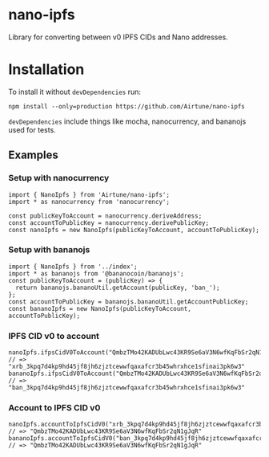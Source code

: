 # nano-ipfs
Library for converting between v0 IPFS CIDs and Nano addresses.

# Installation
To install it without `devDependencies` run:
```
npm install --only=production https://github.com/Airtune/nano-ipfs
```

`devDependencies` include things like mocha, nanocurrency, and bananojs used for tests.

## Examples
### Setup with nanocurrency
```
import { NanoIpfs } from 'Airtune/nano-ipfs';
import * as nanocurrency from 'nanocurrency';

const publicKeyToAccount = nanocurrency.deriveAddress;
const accountToPublicKey = nanocurrency.derivePublicKey;
const nanoIpfs = new NanoIpfs(publicKeyToAccount, accountToPublicKey);
```

### Setup with bananojs
```
import { NanoIpfs } from '../index';
import * as bananojs from '@bananocoin/bananojs';
const publicKeyToAccount = (publicKey) => {
  return bananojs.bananoUtil.getAccount(publicKey, 'ban_');
};
const accountToPublicKey = bananojs.bananoUtil.getAccountPublicKey;
const bananoIpfs = new NanoIpfs(publicKeyToAccount, accountToPublicKey);
```

### IPFS CID v0 to account
```
nanoIpfs.ifpsCidV0ToAccount("QmbzTMo42KADUbLwc43KR9Se6aV3N6wfKqFbSr2qN1gJqR");
// => "xrb_3kpq7d4kp9hd45jf8jh6zjztcewwfqaxafcr3b45whrxhce1sfinai3pk6w3"
bananoIpfs.ifpsCidV0ToAccount("QmbzTMo42KADUbLwc43KR9Se6aV3N6wfKqFbSr2qN1gJqR");
// => "ban_3kpq7d4kp9hd45jf8jh6zjztcewwfqaxafcr3b45whrxhce1sfinai3pk6w3"
```

### Account to IPFS CID v0
```
nanoIpfs.accountToIpfsCidV0("xrb_3kpq7d4kp9hd45jf8jh6zjztcewwfqaxafcr3b45whrxhce1sfinai3pk6w3");
// => "QmbzTMo42KADUbLwc43KR9Se6aV3N6wfKqFbSr2qN1gJqR"
bananoIpfs.accountToIpfsCidV0("ban_3kpq7d4kp9hd45jf8jh6zjztcewwfqaxafcr3b45whrxhce1sfinai3pk6w3");
// => "QmbzTMo42KADUbLwc43KR9Se6aV3N6wfKqFbSr2qN1gJqR"
```
